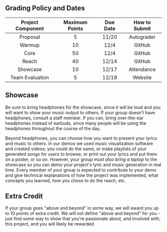 ## Grading Policy and Dates

| Project Component | Maximum Points | Due Date | How to Submit |
|:-----------------:|:--------------:|:--------:|:-------------:|
|Proposal           |      5         |  11/20   |Autograder   |
|Warmup             |      10        |   12/4  |GitHub         |
|Core               |      50        |    12/4   |GitHub         |
|Reach              |      40        |     12/14    |GitHub         |
|Showcase           |      10        |    12/17     |Attendance     |
|Team Evaluation    |      5         |     12/18    |Website        |

## Showcase

Be sure to bring headphones for the showcase, since it will be loud and you will want to show your music output to others. If your group doesn't have headphones, consult a staff member. If you can, bring over-the-ear headphones instead of earbuds, since many people will be using the headphones throughout the course of the day.

Beyond headphones, you can choose how you want to present your lyrics and music to others. In our demos we used music visualization software and created videos; you could do the same, or make playlists of your generated songs for users to browse, or print out your lyrics and put them on a poster, or so on. However, your group *must also bring a laptop* to the showcase so you can demo your project's lyric and music generation in real time. Every member of your group is expected to contribute to your demo and give technical explanations of how the project was implemented, what concepts you learned, how you chose to do the reach, etc.

## Extra Credit

If your group goes "above and beyond" in some way, we will award you up to 10 points of extra credit. We will not define "above and beyond" for you - just find some way to show that you're passionate about, and involved with, this project, and you will likely be rewarded.
